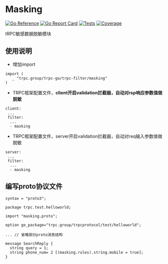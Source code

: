 # Masking

[![Go Reference](https://pkg.go.dev/badge/trpc.group/trpc-go/trpc-filter/masking.svg)](https://pkg.go.dev/trpc.group/trpc-go/trpc-filter/masking)
[![Go Report Card](https://goreportcard.com/badge/trpc.group/trpc-go/trpc-filter/masking)](https://goreportcard.com/report/trpc.group/trpc-go/trpc-filter/masking)
[![Tests](https://github.com/trpc-ecosystem/go-filter/actions/workflows/masking.yml/badge.svg)](https://github.com/trpc-ecosystem/go-filter/actions/workflows/masking.yml)
[![Coverage](https://codecov.io/gh/trpc-ecosystem/go-filter/branch/main/graph/badge.svg?flag=masking&precision=2)](https://app.codecov.io/gh/trpc-ecosystem/go-filter/tree/main/masking)

tRPC敏感数据脱敏模块

## 使用说明

 - 增加import

````
import (
   _ "trpc.group/trpc-go/trpc-filter/masking"
)
````

 - TRPC框架配置文件，**client开启validation拦截器，自动对rsp响应参数值做脱敏**

````
client:
 ...
 filter:
  ...
  - masking 
````

 - TRPC框架配置文件，server开启validation拦截器，自动对req输入参数值做脱敏

````
server:
 ...
 filter:
  ...
  - masking 
````



## 编写proto协议文件

```
syntax = "proto3";

package trpc.test.helloworld;

import "masking.proto";

option go_package="trpc.group/trpcprotocol/test/helloworld";

... // 省略部分proto消息结构

message SearchReply {
  string query = 1;
  string phone_num= 2 [(masking.rules).string.mobile = true];
}
```